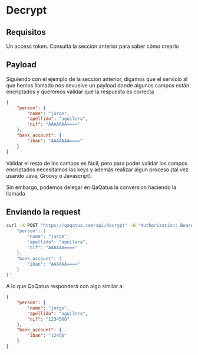 # Decrypt

## Requisitos

Un access token. Consulta la seccion anterior para saber cómo crearlo

## Payload

Siguiendo con el ejemplo de la seccion anterior, digamos que el servicio al que hemos llamado nos devuelve
un payload donde algunos campos están encriptados y queremos validar que la respuesta es correcta

```json
{
    "person": {
        "name": "jorge",
        "apellido": "aguilera",
        "nif": "AAAAAAA===="
    },
    "bank_account": {
        "iban": "AAAAAAA===="
    }
}
```

Validar el resto de los campos es fácil, pero para poder validar los campos encriptados necesitamos las keys
y además realizar algun proceso (tal vez usando Java, Groovy o Javascript).

Sin embargo, podemos delegar en QaQatua la conversion haciendo la llamada

## Enviando la request

```bash
curl -X POST "https://qaqatua.com/api/decrypt" -H "Authorization: Bearer <your_token>" -d '{
    "person": {
        "name": "jorge",
        "apellido": "aguilera",
        "nif": "AAAAAA===="
    },
    "bank_account": {
        "iban": "AAAAAA===="
    }
}'
```

A lo que QaQatua responderá con algo similar a:

```json
{
    "person": {
        "name": "jorge",
        "apellido": "aguilera",
        "nif": "123456Q"
    },
    "bank_account": {
        "iban": "12456"
    }
}
```


